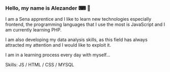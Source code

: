 
### Hello, my name is Alezander ⌨ 🤔 
I am a Sena apprentice and I like to learn new technologies especially frontend, the programming languages ​​that I use the most is JavaScript and I am currently learning PHP.

I am also developing my data analysis skills, as this field has always attracted my attention and I would like to exploit it.

I am in a learning process every day with myself...

Skills: JS / HTML / CSS / MYSQL
